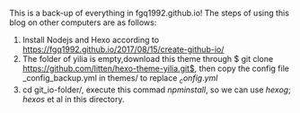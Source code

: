 This is a back-up of everything in fgq1992.github.io! 
The steps of using this blog on other computers are as follows:
1. Install Nodejs and Hexo according to https://fgq1992.github.io/2017/08/15/create-github-io/
2. The folder of yilia is empty,download this theme through $ git clone https://github.com/litten/hexo-theme-yilia.git$, then copy the config file _config_backup.yml in themes/ to replace $_config.yml$
3. cd git_io-folder/, execute this commad $npm install$, so we can use $hexo g; hexo s$ et al in this directory.
